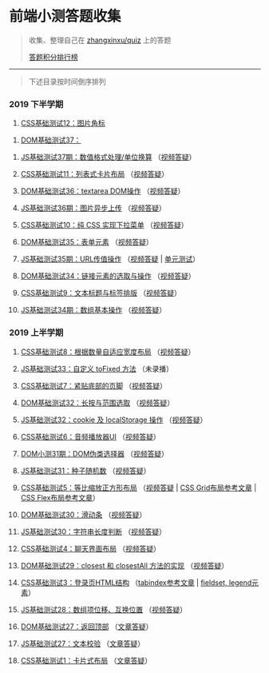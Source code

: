 # 前端小测答题收集

> 收集、整理自己在 [zhangxinxu/quiz](https://github.com/zhangxinxu/quiz/issues) 上的答题
>
> [答题积分排行榜](https://www.zhangxinxu.com/php/quiz)

---

> 下述目录按时间倒序排列

### 2019 下半学期

1. [CSS基础测试12：图片角标](https://github.com/wingmeng/front-end-quiz/issues/30)
  <!--（[视频答疑](https://www.bilibili.com/video/av66195390)）-->

1. [DOM基础测试37：<dialog> 元素](https://github.com/wingmeng/front-end-quiz/issues/29)
  <!--（[视频答疑](https://www.bilibili.com/video/av66195390)）-->

1. [JS基础测试37期：数值格式处理/单位换算](https://github.com/wingmeng/front-end-quiz/issues/28)
  （[视频答疑](https://www.bilibili.com/video/av66886926)）
  
1. [CSS基础测试11：列表式卡片布局](https://github.com/wingmeng/front-end-quiz/issues/27)
  （[视频答疑](https://www.bilibili.com/video/av66195390)）
  
1. [DOM基础测试36：textarea DOM操作](https://github.com/wingmeng/front-end-quiz/issues/26)
  （[视频答疑](https://www.bilibili.com/video/av65187484)）

1. [JS基础测试36期：图片异步上传](https://github.com/wingmeng/front-end-quiz/issues/25)
  （[视频答疑](https://www.bilibili.com/video/av64122335)）

1. [CSS基础测试10：纯 CSS 实现下拉菜单](https://github.com/wingmeng/front-end-quiz/issues/24)
  （[视频答疑](https://www.bilibili.com/video/av63183213)）

1. [DOM基础测试35：表单元素](https://github.com/wingmeng/front-end-quiz/issues/23)
  （[视频答疑](https://www.bilibili.com/video/av61984706)）

1. [JS基础测试35期：URL传值操作](https://github.com/wingmeng/front-end-quiz/issues/22)
  （[视频答疑](https://www.bilibili.com/video/av60953633) | 
  [单元测试](http://quiz.xiliz.com/qunit35.html)）

1. [DOM基础测试34：链接元素的选取与操作](https://github.com/wingmeng/front-end-quiz/issues/21)
  （[视频答疑](https://www.bilibili.com/video/av58980453)）
  
1. [CSS基础测试9：文本标题与标签排版](https://github.com/wingmeng/front-end-quiz/issues/20)
  （[视频答疑](https://www.bilibili.com/video/av59949127)）  
  
1. [JS基础测试34期：数组基本操作](https://github.com/wingmeng/front-end-quiz/issues/19)
  （[视频答疑](https://www.bilibili.com/video/av58170184)）

### 2019 上半学期

1. [CSS基础测试8：根据数量自适应宽度布局](https://github.com/wingmeng/front-end-quiz/issues/18)
  （[视频答疑](https://www.bilibili.com/video/av57195578)）
  
1. [JS基础测试33：自定义 toFixed 方法](https://github.com/wingmeng/front-end-quiz/issues/17)
  （未录播）
  
1. [CSS基础测试7：紧贴底部的页脚](https://github.com/wingmeng/front-end-quiz/issues/16)
  （[视频答疑](https://www.bilibili.com/video/av55645708/)）
  
1. [DOM基础测试32：长按与范围选取](https://github.com/wingmeng/front-end-quiz/issues/15)
  （[视频答疑](https://www.bilibili.com/video/av54223056/)）
  
1. [JS基础测试32：cookie 及 localStorage 操作](https://github.com/wingmeng/front-end-quiz/issues/14)
  （[视频答疑](https://www.bilibili.com/video/av53669812)）

1. [CSS基础测试6：音频播放器UI](https://github.com/wingmeng/front-end-quiz/issues/13)
  （[视频答疑](https://www.bilibili.com/video/av52817099/)）

1. [DOM小测31期：DOM伪类选择器](https://github.com/wingmeng/front-end-quiz/issues/12)
  （[视频答疑](https://www.bilibili.com/video/av52277058)）

1. [JS基础测试31：种子随机数](https://github.com/wingmeng/front-end-quiz/issues/11)
  （[视频答疑](https://www.bilibili.com/video/av50616143)）
  
1. [CSS基础测试5：等比缩放正方形布局](https://github.com/wingmeng/front-end-quiz/issues/10)
  （[视频答疑](https://www.bilibili.com/video/av49911230/) |
   [CSS Grid布局参考文章](https://www.zhangxinxu.com/wordpress/2018/11/display-grid-css-css3/) |
   [CSS Flex布局参考文章](https://www.zhangxinxu.com/wordpress/2018/10/display-flex-css3-css/)）

1. [DOM基础测试30：滑动条](https://github.com/wingmeng/front-end-quiz/issues/9)
  （[视频答疑](https://www.bilibili.com/video/av49150425/)）
  
1. [JS基础测试30：字符串长度判断](https://github.com/wingmeng/front-end-quiz/issues/8)
  （[视频答疑](https://www.bilibili.com/video/av48740887/)）

1. [CSS基础测试4：聊天界面布局](https://github.com/wingmeng/front-end-quiz/issues/7)
  （[视频答疑](https://www.bilibili.com/video/av47918901/)）

1. [DOM基础测试29：closest 和 closestAll 方法的实现](https://github.com/wingmeng/front-end-quiz/issues/6)
  （[视频答疑](https://www.bilibili.com/video/av46416094/)） 

1. [CSS基础测试3：登录页HTML结构](https://github.com/wingmeng/front-end-quiz/issues/5)
  （[tabindex参考文章](https://www.zhangxinxu.com/wordpress/?p=6131) | 
  [fieldset, legend元素](https://www.zhangxinxu.com/wordpress/?p=5730)）

1. [JS基础测试28：数组项位移、互换位置](https://github.com/wingmeng/front-end-quiz/issues/4)
  （[视频答疑](https://www.bilibili.com/video/av44442963/)）

1. [DOM基础测试27：返回顶部](https://github.com/wingmeng/front-end-quiz/issues/3)
  （[文章答疑](https://www.zhangxinxu.com/wordpress/2019/01/dom-quiz-27-window-scroll/)）  
    
1. [JS基础测试27：文本校验](https://github.com/wingmeng/front-end-quiz/issues/2)
  （[文章答疑](https://www.zhangxinxu.com/wordpress/2019/01/js-quiz-27/)）

1. [CSS基础测试1：卡片式布局](https://github.com/wingmeng/front-end-quiz/issues/1)
  （[文章答疑](https://www.zhangxinxu.com/wordpress/2019/01/css-quiz-1/)）
